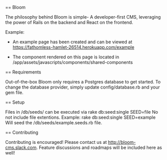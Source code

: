 == Bloom

The philosophy behind Bloom is simple- A developer-first CMS, leveraging the power of Rails on the backend and React on the frontend.

Example:
* An example page has been created and can be viewed at https://fathomless-hamlet-26514.herokuapp.com/example

* The component rendered on this page is located in /app/assets/javascripts/components/shared-components

== Requirements

Out-of-the-box Bloom only requires a Postgres database to get started. To change the database provider, simply update config/database.rb and your gem file.


== Setup

Files in /db/seeds/ can be executed via
  rake db:seed:single SEED=file
No not include file extentions. Example:
  rake db:seed:single SEED=example
Will seed the /db/seeds/example.seeds.rb file.

== Contributing

Contributing is encouraged! Please contact us at http://bloom-cms.slack.com. Feature discussions and roadmaps will be included here as well!
